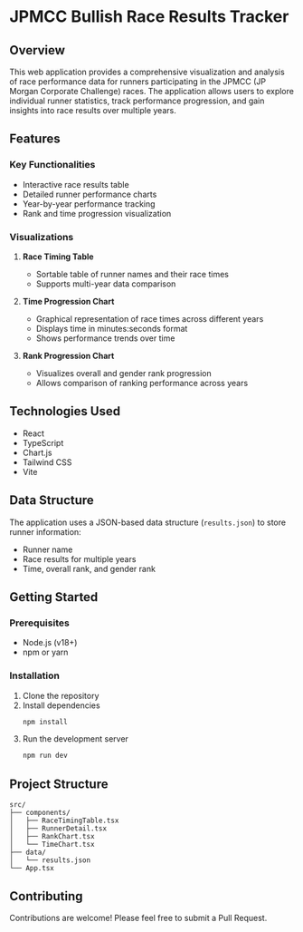 # JPMCC Bullish Race Results Tracker

## Overview

This web application provides a comprehensive visualization and analysis of race performance data for runners participating in the JPMCC (JP Morgan Corporate Challenge) races. The application allows users to explore individual runner statistics, track performance progression, and gain insights into race results over multiple years.

## Features

### Key Functionalities

- Interactive race results table
- Detailed runner performance charts
- Year-by-year performance tracking
- Rank and time progression visualization

### Visualizations

1. **Race Timing Table**

   - Sortable table of runner names and their race times
   - Supports multi-year data comparison

2. **Time Progression Chart**

   - Graphical representation of race times across different years
   - Displays time in minutes:seconds format
   - Shows performance trends over time

3. **Rank Progression Chart**
   - Visualizes overall and gender rank progression
   - Allows comparison of ranking performance across years

## Technologies Used

- React
- TypeScript
- Chart.js
- Tailwind CSS
- Vite

## Data Structure

The application uses a JSON-based data structure (`results.json`) to store runner information:

- Runner name
- Race results for multiple years
- Time, overall rank, and gender rank

## Getting Started

### Prerequisites

- Node.js (v18+)
- npm or yarn

### Installation

1. Clone the repository
2. Install dependencies
   ```bash
   npm install
   ```
3. Run the development server
   ```bash
   npm run dev
   ```

## Project Structure

```
src/
├── components/
│   ├── RaceTimingTable.tsx
│   ├── RunnerDetail.tsx
│   ├── RankChart.tsx
│   └── TimeChart.tsx
├── data/
│   └── results.json
└── App.tsx
```

## Contributing

Contributions are welcome! Please feel free to submit a Pull Request.
